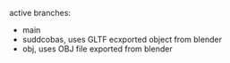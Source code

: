 active branches:
- main
- suddcobas, uses GLTF ecxported object from blender
- obj, uses OBJ file exported from blender
